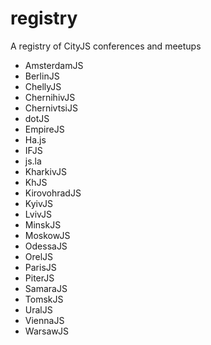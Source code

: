 # registry

A registry of CityJS conferences and meetups

* AmsterdamJS
* BerlinJS
* ChellyJS
* ChernihivJS
* ChernivtsiJS
* dotJS
* EmpireJS
* Ha.js
* IFJS
* js.la
* KharkivJS
* KhJS
* KirovohradJS
* KyivJS
* LvivJS
* MinskJS
* MoskowJS
* OdessaJS
* OrelJS
* ParisJS
* PiterJS
* SamaraJS
* TomskJS
* UralJS
* ViennaJS
* WarsawJS